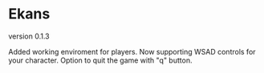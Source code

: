# Ekans
version 0.1.3

Added working enviroment for players.
Now supporting WSAD controls for your character.
Option to quit the game with "q" button.
